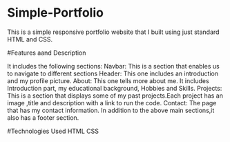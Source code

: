 # Simple-Portfolio
This is a simple responsive portfolio website that I built using just standard HTML and CSS.

#Features aand Description

It includes the following sections: 
Navbar: This is a section that enables us to navigate to different sections
Header: This one includes an introduction and my profile picture.
About: This one tells more about me. It includes Introduction part, my educational background, Hobbies and Skills.
Projects: This is a section that displays some of my past projects.Each project has an image ,title and description with a link to run the code.
Contact: The page that has my contact  information.
In addition to the above main sections,it also has a footer section.

#Technologies Used
HTML
CSS
